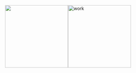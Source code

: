 <div style="width:100%;display:flex;justify-content: center"> 
  <img src ="https://github-profile-summary-cards.vercel.app/api/cards/repos-per-language?username=gh0st3e&theme=solarized_dark" height="200" />
  <img src="https://i.gifer.com/origin/4c/4c7dc3d8a6dd24c8169b85d7e0fff5fd_w200.gif" alt="work" height="200"/>
</div>

